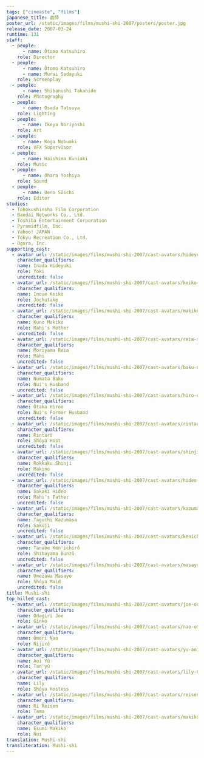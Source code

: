```yaml
---
tags: ["cineaste", "films"]
japanese_title: 蟲師
poster_url: /static/images/films/mushi-shi-2007/posters/poster.jpg
release_date: 2007-03-24
runtime: 131
staff:
  - people:
      - name: Ôtomo Katsuhiro
    role: Director
  - people:
      - name: Ôtomo Katsuhiro
      - name: Murai Sadayuki
    role: Screenplay
  - people:
      - name: Shibanushi Takahide
    role: Photography
  - people:
      - name: Osada Tatsuya
    role: Lighting
  - people:
      - name: Ikeya Noriyoshi
    role: Art
  - people:
      - name: Koga Nobuaki
    role: VFX Supervisor
  - people:
      - name: Haishima Kuniaki
    role: Music
  - people:
      - name: Ohara Yoshiya
    role: Sound
  - people:
      - name: Ueno Sôichi
    role: Editor
studios:
  - Tohokushinsha Film Corporation
  - Bandai Networks Co., Ltd.
  - Toshiba Entertainment Corporation
  - Pyramidfilm, Inc.
  - Yahoo! JAPAN
  - Tokyu Recreation Co., Ltd.
  - Ogura, Inc.
supporting_cast:
  - avatar_url: /static/images/films/mushi-shi-2007/cast-avatars/hideyuki-inada-0.jpg
    character_qualifiers:
    name: Inada Hideyuki
    role: Yoki
    uncredited: false
  - avatar_url: /static/images/films/mushi-shi-2007/cast-avatars/keiko-inoue-0.jpg
    character_qualifiers:
    name: Inoue Keiko
    role: Jochutake
    uncredited: false
  - avatar_url: /static/images/films/mushi-shi-2007/cast-avatars/makiko-kuno-0.jpg
    character_qualifiers:
    name: Kuno Makiko
    role: Mahi's Mother
    uncredited: false
  - avatar_url: /static/images/films/mushi-shi-2007/cast-avatars/reia-moriyama-0.jpg
    character_qualifiers:
    name: Moriyama Reia
    role: Mahi
    uncredited: false
  - avatar_url: /static/images/films/mushi-shi-2007/cast-avatars/baku-numata-0.jpg
    character_qualifiers:
    name: Numata Baku
    role: Nui's Husband
    uncredited: false
  - avatar_url: /static/images/films/mushi-shi-2007/cast-avatars/hiro-otaka-0.jpg
    character_qualifiers:
    name: Ôtaka Hiroo
    role: Nui's Former Husband
    uncredited: false
  - avatar_url: /static/images/films/mushi-shi-2007/cast-avatars/rintaro-0.jpg
    character_qualifiers:
    name: Rintarô
    role: Shôya Host
    uncredited: false
  - avatar_url: /static/images/films/mushi-shi-2007/cast-avatars/shinji-rokkaku-0.jpg
    character_qualifiers:
    name: Rokkaku Shinji
    role: Makino
    uncredited: false
  - avatar_url: /static/images/films/mushi-shi-2007/cast-avatars/hideo-sakaki-0.jpg
    character_qualifiers:
    name: Sakaki Hideo
    role: Mahi's Father
    uncredited: false
  - avatar_url: /static/images/films/mushi-shi-2007/cast-avatars/kazumasa-taguchi-0.jpg
    character_qualifiers:
    name: Taguchi Kazumasa
    role: Sakuji
    uncredited: false
  - avatar_url: /static/images/films/mushi-shi-2007/cast-avatars/kenichiro-tanabe-0.jpg
    character_qualifiers:
    name: Tanabe Ken'ichirô
    role: Shibayama Bunzô
    uncredited: false
  - avatar_url: /static/images/films/mushi-shi-2007/cast-avatars/masayo-umezawa-0.jpg
    character_qualifiers:
    name: Umezawa Masayo
    role: Shôya Maid
    uncredited: false
title: Mushi-shi
top_billed_cast:
  - avatar_url: /static/images/films/mushi-shi-2007/cast-avatars/joe-odagiri-0.jpg
    character_qualifiers:
    name: Odagiri Joe
    role: Ginko
  - avatar_url: /static/images/films/mushi-shi-2007/cast-avatars/nao-omori-0.jpg
    character_qualifiers:
    name: Ômori Nao
    role: Nijirô
  - avatar_url: /static/images/films/mushi-shi-2007/cast-avatars/yu-aoi-0.jpg
    character_qualifiers:
    name: Aoi Yû
    role: Tan'yû
  - avatar_url: /static/images/films/mushi-shi-2007/cast-avatars/lily-0.jpg
    character_qualifiers:
    name: Lily
    role: Shôya Hostess
  - avatar_url: /static/images/films/mushi-shi-2007/cast-avatars/reisen-ri-0.jpg
    character_qualifiers:
    name: Ri Reisen
    role: Tama
  - avatar_url: /static/images/films/mushi-shi-2007/cast-avatars/makiko-esumi-0.jpg
    character_qualifiers:
    name: Esumi Makiko
    role: Nui
translation: Mushi-shi
transliteration: Mushi-shi
---
```

